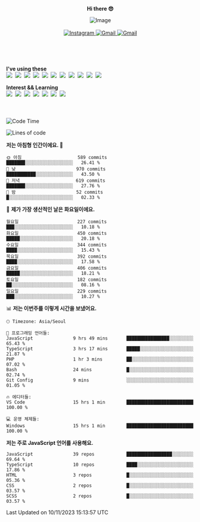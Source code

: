 <p align="center">
  <strong>Hi there 😎</strong>
</p>
<p align="center">
 <img src="https://github.com/newri0807/newri0807/assets/51315988/4a6fb530-b6e7-4156-ae8c-bd620836a7cc" alt="Image" align="center"/>
  <br/>
  <br/>
  <a href="https://www.instagram.com/_nm.87/">
    <img src="https://img.shields.io/badge/-Instagram-dd2a7b?style=flat-squaree&logo=instagram&logoColor=white" alt="Instagram" />
  </a>
  <a href="mailto:newri0807@gmail.com">
    <img src="https://img.shields.io/badge/-Gmail-d14836?style=flat-squaree&logo=Gmail&logoColor=white" alt="Gmail" />
  </a>
  <a href="https://twitter.com/Irwen215">
    <img src="https://img.shields.io/badge/Twitter-1DA1F2?style=flat-squaree&logo=twitter&logoColor=white" alt="Gmail" />
  </a>  
</p>

 
 
</p>
<br/>
<br/>
<br/>
<p align="left">
  <strong>I've using these </strong>
  <br/>
  <img src="https://img.shields.io/badge/Html5-E34F26?style=flat-square&logo=html5&logoColor=white"/></a>&nbsp 
  <img src="https://img.shields.io/badge/css-1572B6?style=flat-square&logo=css3&logoColor=white"/></a>&nbsp 
  <img src="https://img.shields.io/badge/Bootstrap-7952B3?style=flat-square&logo=Bootstrap&logoColor=white"/></a>&nbsp 
  <img src="https://img.shields.io/badge/Tailwind CSS-06B6D4?style=flat-square&amp;logo=Tailwind CSS&amp;logoColor=white"></a>&nbsp 
  <img src="https://img.shields.io/badge/Javascript-ffb13b?style=flat-square&logo=javascript&logoColor=white"/></a>&nbsp 
  <img src="https://img.shields.io/badge/jquery-0769AD?style=flat-square&logo=jquery&logoColor=white"/></a>&nbsp 
  <img src="https://img.shields.io/badge/C Sharp-239120?style=flat-square&logo=C Sharp&logoColor=white"/></a>&nbsp 
  <img src="https://img.shields.io/badge/.NET-512BD4?style=flat-square&logo=.NET&logoColor=white"/></a>&nbsp 
  <img src="https://img.shields.io/badge/MicrosoftSQLServer-CC2927?style=flat-square&logo=microsoft&logoColor=white"/></a>&nbsp
  <img src="https://img.shields.io/badge/Firebase-FFCA28?style=flat-square&logo=firebase&logoColor=white"/></a>&nbsp 
  <img src="https://img.shields.io/badge/react-61DAFB?style=flat-square&logo=react&logoColor=white"/></a>&nbsp  
</p>

<p align="left">
  <strong>Interest && Learning</strong>
  <br/>
  <img src="https://img.shields.io/badge/TypeScript-3178C6?style=flat-square&logo=TypeScript&logoColor=white"/>&nbsp 
  <img src="https://img.shields.io/badge/Next.js-000000?style=flat-square&logo=Next.js&logoColor=white"/></a>&nbsp  
  <img src="https://img.shields.io/badge/Node.js-339933?style=flat-square&logo=node.js&logoColor=white"/></a>&nbsp 
  <img src="https://img.shields.io/badge/nestjs-E0234E?style=flat-square&logo=nestjs&logoColor=white"/></a>&nbsp 
  <img src="https://img.shields.io/badge/MySQL-4479A1?style=flat-square&logo=MySQL&logoColor=white"/></a>&nbsp 
  <img src="https://img.shields.io/badge/Java-007396?style=flat-square&logo=Java&logoColor=white"/></a>&nbsp
  <img src="https://img.shields.io/badge/Sass-CC6699?style=flat-square&logo=Sass&logoColor=white"/></a>&nbsp 
</p>

&nbsp;
&nbsp;
###

<!--START_SECTION:waka-->
![Code Time](http://img.shields.io/badge/Code%20Time-539%20hrs%2020%20mins-blue)

![Lines of code](https://img.shields.io/badge/%EC%A0%80%EB%8A%94%20%EC%97%AC%ED%83%9C%EA%B9%8C%EC%A7%80%20-2.6%20million%20%EC%A4%84%EC%9D%98%20%EC%BD%94%EB%93%9C%EB%A5%BC%20%EC%9E%91%EC%84%B1%ED%96%88%EC%96%B4%EC%9A%94.-blue)

**저는 아침형 인간이에요. 🐤** 

```text
🌞 아침                     589 commits         ███████░░░░░░░░░░░░░░░░░░   26.41 % 
🌆 낮　                     970 commits         ███████████░░░░░░░░░░░░░░   43.50 % 
🌃 저녁                     619 commits         ███████░░░░░░░░░░░░░░░░░░   27.76 % 
🌙 밤　                     52 commits          █░░░░░░░░░░░░░░░░░░░░░░░░   02.33 % 
```
📅 **제가 가장 생산적인 날은 화요일이에요.** 

```text
월요일                      227 commits         ███░░░░░░░░░░░░░░░░░░░░░░   10.18 % 
화요일                      450 commits         █████░░░░░░░░░░░░░░░░░░░░   20.18 % 
수요일                      344 commits         ████░░░░░░░░░░░░░░░░░░░░░   15.43 % 
목요일                      392 commits         ████░░░░░░░░░░░░░░░░░░░░░   17.58 % 
금요일                      406 commits         █████░░░░░░░░░░░░░░░░░░░░   18.21 % 
토요일                      182 commits         ██░░░░░░░░░░░░░░░░░░░░░░░   08.16 % 
일요일                      229 commits         ███░░░░░░░░░░░░░░░░░░░░░░   10.27 % 
```


📊 **저는 이번주를 이렇게 시간을 보냈어요.** 

```text
🕑︎ Timezone: Asia/Seoul

💬 프로그래밍 언어들: 
JavaScript               9 hrs 49 mins       ████████████████░░░░░░░░░   65.43 % 
TypeScript               3 hrs 17 mins       █████░░░░░░░░░░░░░░░░░░░░   21.87 % 
PHP                      1 hr 3 mins         ██░░░░░░░░░░░░░░░░░░░░░░░   07.02 % 
Bash                     24 mins             █░░░░░░░░░░░░░░░░░░░░░░░░   02.74 % 
Git Config               9 mins              ░░░░░░░░░░░░░░░░░░░░░░░░░   01.05 % 

🔥 에디터들: 
VS Code                  15 hrs 1 min        █████████████████████████   100.00 % 

💻 운영 체제들: 
Windows                  15 hrs 1 min        █████████████████████████   100.00 % 
```

**저는 주로 JavaScript 언어를 사용해요.** 

```text
JavaScript               39 repos            █████████████████░░░░░░░░   69.64 % 
TypeScript               10 repos            ████░░░░░░░░░░░░░░░░░░░░░   17.86 % 
HTML                     3 repos             █░░░░░░░░░░░░░░░░░░░░░░░░   05.36 % 
CSS                      2 repos             █░░░░░░░░░░░░░░░░░░░░░░░░   03.57 % 
SCSS                     2 repos             █░░░░░░░░░░░░░░░░░░░░░░░░   03.57 % 
```




 Last Updated on 10/11/2023 15:13:57 UTC
<!--END_SECTION:waka-->
